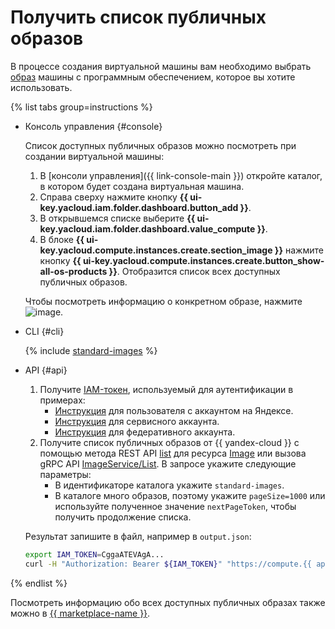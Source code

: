 # Получить список публичных образов

В процессе создания виртуальной машины вам необходимо выбрать [образ](../../concepts/image.md) машины с программным обеспечением, которое вы хотите использовать.

{% list tabs group=instructions %}

- Консоль управления {#console}

  Список доступных публичных образов можно посмотреть при создании виртуальной машины:

  1. В [консоли управления]({{ link-console-main }}) откройте каталог, в котором будет создана виртуальная машина.
  1. Справа сверху нажмите кнопку **{{ ui-key.yacloud.iam.folder.dashboard.button_add }}**.
  1. В открывшемся списке выберите **{{ ui-key.yacloud.iam.folder.dashboard.value_compute }}**.
  1. В блоке **{{ ui-key.yacloud.compute.instances.create.section_image }}** нажмите кнопку **{{ ui-key.yacloud.compute.instances.create.button_show-all-os-products }}**. Отобразится список всех доступных публичных образов.

  Чтобы посмотреть информацию о конкретном образе, нажмите ![image](../../../_assets/console-icons/circle-info.svg).

- CLI {#cli}

  {% include [standard-images](../../../_includes/standard-images.md) %}

- API {#api}

  1. Получите [IAM-токен](../../../iam/concepts/authorization/iam-token.md), используемый для аутентификации в примерах:
     * [Инструкция](../../../iam/operations/iam-token/create.md) для пользователя с аккаунтом на Яндексе.
     * [Инструкция](../../../iam/operations/iam-token/create-for-sa.md) для сервисного аккаунта.
     * [Инструкция](../../../iam/operations/iam-token/create-for-federation.md) для федеративного аккаунта.
  1. Получите список публичных образов от {{ yandex-cloud }} с помощью метода REST API [list](../../api-ref/Image/list.md) для ресурса [Image](../../api-ref/Image/index.md) или вызова gRPC API [ImageService/List](../../api-ref/grpc/image_service.md#List). В запросе укажите следующие параметры:
     * В идентификаторе каталога укажите `standard-images`.
     * В каталоге много образов, поэтому укажите `pageSize=1000` или используйте полученное значение `nextPageToken`, чтобы получить продолжение списка.

    Результат запишите в файл, например в `output.json`:

    ```bash
    export IAM_TOKEN=CggaATEVAgA...
    curl -H "Authorization: Bearer ${IAM_TOKEN}" "https://compute.{{ api-host }}/compute/v1/images?folderId=standard-images&pageSize=1000" > output.json
    ```

{% endlist %}

Посмотреть информацию обо всех доступных публичных образах также можно в [{{ marketplace-name }}](/marketplace).
